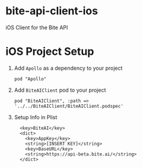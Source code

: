 # bite-api-client-ios
iOS Client for the Bite API


# iOS Project Setup
1. Add `Apollo` as a dependency to your project
    ```
    pod "Apollo"
    ```

1. Add `BiteAIClient` pod to your project
    ```
    pod "BiteAIClient", :path => '../../BiteAIClient/BiteAIClient.podspec'
    ```

1. Setup Info in Plist
    ```
      <key>BiteAI</key>
      <dict>
        <key>AppKey</key>
        <string>[INSERT KEY]</string>
        <key>BaseURL</key>
        <string>https://api-beta.bite.ai/</string>
      </dict>
    ```
